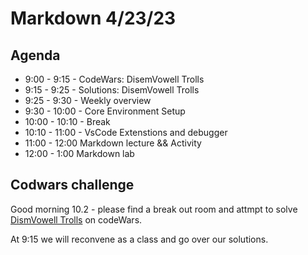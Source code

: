 # Markdown 4/23/23
## Agenda
* 9:00 - 9:15 - CodeWars: DisemVowell Trolls 
* 9:15 - 9:25 - Solutions: DisemVowell Trolls 
* 9:25 - 9:30 - Weekly overview
* 9:30 - 10:00 - Core Environment Setup
* 10:00 - 10:10 - Break
* 10:10 - 11:00 - VsCode Extenstions and debugger
* 11:00 - 12:00 Markdown lecture && Activity
* 12:00 - 1:00 Markdown lab

## Codwars challenge
Good morning 10.2 - please find a break out room and attmpt to solve [DismVowell Trolls](https://www.codewars.com/kata/52fba66badcd10859f00097e) on codeWars.  

At 9:15 we will reconvene as a class and go over our solutions.

